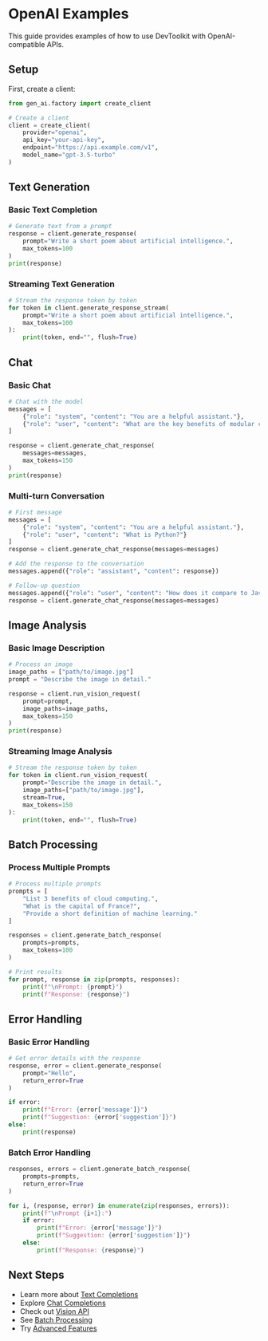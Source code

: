 # OpenAI Examples

This guide provides examples of how to use DevToolkit with OpenAI-compatible APIs.

## Setup

First, create a client:

```python
from gen_ai.factory import create_client

# Create a client
client = create_client(
    provider="openai",
    api_key="your-api-key",
    endpoint="https://api.example.com/v1",
    model_name="gpt-3.5-turbo"
)
```

## Text Generation

### Basic Text Completion

```python
# Generate text from a prompt
response = client.generate_response(
    prompt="Write a short poem about artificial intelligence.",
    max_tokens=100
)
print(response)
```

### Streaming Text Generation

```python
# Stream the response token by token
for token in client.generate_response_stream(
    prompt="Write a short poem about artificial intelligence.",
    max_tokens=100
):
    print(token, end="", flush=True)
```

## Chat

### Basic Chat

```python
# Chat with the model
messages = [
    {"role": "system", "content": "You are a helpful assistant."},
    {"role": "user", "content": "What are the key benefits of modular code?"}
]

response = client.generate_chat_response(
    messages=messages,
    max_tokens=150
)
print(response)
```

### Multi-turn Conversation

```python
# First message
messages = [
    {"role": "system", "content": "You are a helpful assistant."},
    {"role": "user", "content": "What is Python?"}
]
response = client.generate_chat_response(messages=messages)

# Add the response to the conversation
messages.append({"role": "assistant", "content": response})

# Follow-up question
messages.append({"role": "user", "content": "How does it compare to JavaScript?"})
response = client.generate_chat_response(messages=messages)
```

## Image Analysis

### Basic Image Description

```python
# Process an image
image_paths = ["path/to/image.jpg"]
prompt = "Describe the image in detail."

response = client.run_vision_request(
    prompt=prompt,
    image_paths=image_paths,
    max_tokens=150
)
print(response)
```

### Streaming Image Analysis

```python
# Stream the response token by token
for token in client.run_vision_request(
    prompt="Describe the image in detail.",
    image_paths=["path/to/image.jpg"],
    stream=True,
    max_tokens=150
):
    print(token, end="", flush=True)
```

## Batch Processing

### Process Multiple Prompts

```python
# Process multiple prompts
prompts = [
    "List 3 benefits of cloud computing.",
    "What is the capital of France?",
    "Provide a short definition of machine learning."
]

responses = client.generate_batch_response(
    prompts=prompts,
    max_tokens=100
)

# Print results
for prompt, response in zip(prompts, responses):
    print(f"\nPrompt: {prompt}")
    print(f"Response: {response}")
```

## Error Handling

### Basic Error Handling

```python
# Get error details with the response
response, error = client.generate_response(
    prompt="Hello",
    return_error=True
)

if error:
    print(f"Error: {error['message']}")
    print(f"Suggestion: {error['suggestion']}")
else:
    print(response)
```

### Batch Error Handling

```python
responses, errors = client.generate_batch_response(
    prompts=prompts,
    return_error=True
)

for i, (response, error) in enumerate(zip(responses, errors)):
    print(f"\nPrompt {i+1}:")
    if error:
        print(f"Error: {error['message']}")
        print(f"Suggestion: {error['suggestion']}")
    else:
        print(f"Response: {response}")
```

## Next Steps

- Learn more about [Text Completions](../api/text-completions.md)
- Explore [Chat Completions](../api/chat-completions.md)
- Check out [Vision API](../api/vision-api.md)
- See [Batch Processing](../api/batch-processing.md)
- Try [Advanced Features](advanced-features.md)
